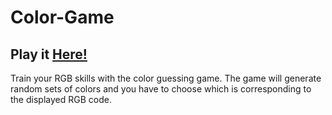 # Color-Game
## Play it <a href="https://davidkitz.github.io/Color-Game/"> Here! </a>
Train your RGB skills with the color guessing game. The game will generate random sets of colors and you have to choose which is corresponding to the displayed RGB code.
